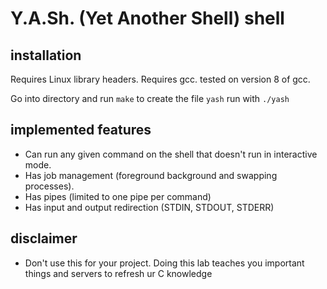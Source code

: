 # Y.A.Sh. (Yet Another Shell) shell

## installation 

Requires Linux library headers. Requires gcc. tested on version 8 of gcc.

Go into directory and run `make` to create the file `yash` run with `./yash` 

## implemented features

* Can run any given command on the shell that doesn't run in interactive mode.
* Has job management (foreground background and swapping processes).
* Has pipes (limited to one pipe per command)
* Has input and output redirection (STDIN, STDOUT, STDERR)

## disclaimer

* Don't use this for your project. Doing this lab teaches you important things and servers to refresh ur C knowledge
